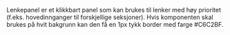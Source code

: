 Lenkepanel er et klikkbart panel som kan brukes til lenker med høy prioritet (f.eks. hovedinnganger til forskjellige seksjoner). Hvis komponenten skal brukes på hvit bakgrunn kan den få en 1px tykk border med farge #C6C2BF.